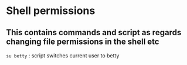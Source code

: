 # Shell permissions
## This contains commands and script as regards changing file permissions in the shell etc

`su betty` : script switches current user to betty
